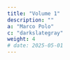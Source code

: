 ```yaml
---
title: "Volume 1"
description: ""
a: "Marco Polo"
c: "darkslategray"
weight: 4
# date: 2025-05-01
---
```

